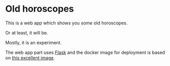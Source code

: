 # Old horoscopes

This is a web app which shows you some old horoscopes.

Or at least, it will be.

Mostly, it is an experiment.

The web app part uses [Flask](http://flask.pocoo.org) and the docker image for deployment is based on [this excellent image](https://hub.docker.com/r/p0bailey/docker-flask/).
